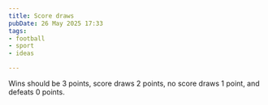 ```yaml
---
title: Score draws
pubDate: 26 May 2025 17:33
tags: 
- football
- sport
- ideas

---
```

Wins should be 3 points, score draws 2 points, no score draws 1 point, and defeats 0 points.
